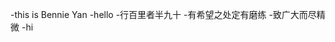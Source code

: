 -this is Bennie Yan
-hello
-行百里者半九十
-有希望之处定有磨练
-致广大而尽精微
-hi


<!---
ahumcyb/ahumcyb is a ✨ special ✨ repository because its `README.md` (this file) appears on your GitHub profile.
You can click the Preview link to take a look at your changes.
--->
